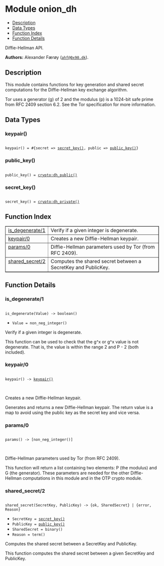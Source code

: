 

# Module onion_dh #
* [Description](#description)
* [Data Types](#types)
* [Function Index](#index)
* [Function Details](#functions)

Diffie-Hellman API.

__Authors:__ Alexander Færøy ([`ahf@0x90.dk`](mailto:ahf@0x90.dk)).

<a name="description"></a>

## Description ##

This module contains functions for key generation and shared secret
computations for the Diffie-Hellman key exchange algorithm.

Tor uses a generator (g) of 2 and the modulus (p) is a 1024-bit safe prime
from RFC 2409 section 6.2. See the Tor specification for more information.

<a name="types"></a>

## Data Types ##




### <a name="type-keypair">keypair()</a> ###


<pre><code>
keypair() = #{secret =&gt; <a href="#type-secret_key">secret_key()</a>, public =&gt; <a href="#type-public_key">public_key()</a>}
</code></pre>




### <a name="type-public_key">public_key()</a> ###


<pre><code>
public_key() = <a href="crypto.md#type-dh_public">crypto:dh_public()</a>
</code></pre>




### <a name="type-secret_key">secret_key()</a> ###


<pre><code>
secret_key() = <a href="crypto.md#type-dh_private">crypto:dh_private()</a>
</code></pre>

<a name="index"></a>

## Function Index ##


<table width="100%" border="1" cellspacing="0" cellpadding="2" summary="function index"><tr><td valign="top"><a href="#is_degenerate-1">is_degenerate/1</a></td><td>Verify if a given integer is degenerate.</td></tr><tr><td valign="top"><a href="#keypair-0">keypair/0</a></td><td>Creates a new Diffie-Hellman keypair.</td></tr><tr><td valign="top"><a href="#params-0">params/0</a></td><td>Diffie-Hellman parameters used by Tor (from RFC 2409).</td></tr><tr><td valign="top"><a href="#shared_secret-2">shared_secret/2</a></td><td>Computes the shared secret between a SecretKey and PublicKey.</td></tr></table>


<a name="functions"></a>

## Function Details ##

<a name="is_degenerate-1"></a>

### is_degenerate/1 ###

<pre><code>
is_degenerate(Value) -&gt; boolean()
</code></pre>

<ul class="definitions"><li><code>Value = non_neg_integer()</code></li></ul>

Verify if a given integer is degenerate.

This function can be used to check that the g^x or g^x value is not
degenerate. That is, the value is within the range 2 and P - 2 (both
included).

<a name="keypair-0"></a>

### keypair/0 ###

<pre><code>
keypair() -&gt; <a href="#type-keypair">keypair()</a>
</code></pre>
<br />

Creates a new Diffie-Hellman keypair.

Generates and returns a new Diffie-Hellman keypair. The return value is a
map to avoid using the public key as the secret key and vice versa.

<a name="params-0"></a>

### params/0 ###

<pre><code>
params() -&gt; [non_neg_integer()]
</code></pre>
<br />

Diffie-Hellman parameters used by Tor (from RFC 2409).

This function will return a list containing two elements: P (the modulus)
and G (the generator). These parameters are needed for the other
Diffie-Hellman computations in this module and in the OTP crypto module.

<a name="shared_secret-2"></a>

### shared_secret/2 ###

<pre><code>
shared_secret(SecretKey, PublicKey) -&gt; {ok, SharedSecret} | {error, Reason}
</code></pre>

<ul class="definitions"><li><code>SecretKey = <a href="#type-secret_key">secret_key()</a></code></li><li><code>PublicKey = <a href="#type-public_key">public_key()</a></code></li><li><code>SharedSecret = binary()</code></li><li><code>Reason = term()</code></li></ul>

Computes the shared secret between a SecretKey and PublicKey.

This function computes the shared secret between a given SecretKey and
PublicKey.

